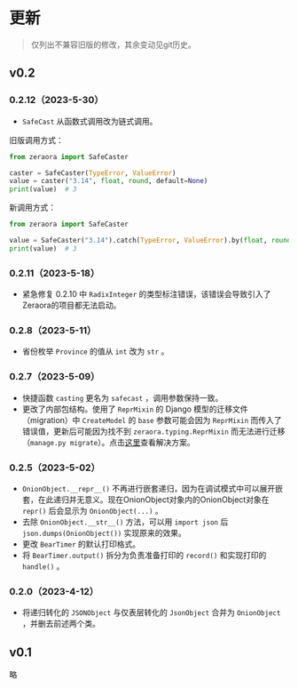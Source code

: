 # 更新

> 仅列出不兼容旧版的修改，其余变动见git历史。

## v0.2

### 0.2.12（2023-5-30）

- `SafeCast` 从函数式调用改为链式调用。

旧版调用方式：

```Python
from zeraora import SafeCaster

caster = SafeCaster(TypeError, ValueError)
value = caster("3.14", float, round, default=None)
print(value)  # 3
```

新调用方式：

```Python
from zeraora import SafeCaster

value = SafeCaster("3.14").catch(TypeError, ValueError).by(float, round).get(default=None)
print(value)  # 3
```

### 0.2.11（2023-5-18）

- 紧急修复 0.2.10 中 `RadixInteger` 的类型标注错误，该错误会导致引入了Zeraora的项目都无法启动。

### 0.2.8（2023-5-11）

- 省份枚举 `Province` 的值从 `int` 改为 `str` 。

### 0.2.7（2023-5-09）

- 快捷函数 `casting` 更名为 `safecast` ，调用参数保持一致。
- 更改了内部包结构。使用了 `ReprMixin` 的 Django 模型的迁移文件（migration）中 `CreateModel` 的 `base` 参数可能会因为 `ReprMixin` 而传入了错误值，更新后可能因为找不到 `zeraora.typing.ReprMixin` 而无法进行迁移（`manage.py migrate`）。点击[这里](https://github.com/aixcyi/zeraora/blob/master/docs/zeraora/ReprMixin.md)查看解决方案。

### 0.2.5（2023-5-02）

- `OnionObject.__repr__()` 不再进行嵌套递归，因为在调试模式中可以展开嵌套，在此递归并无意义。现在OnionObject对象内的OnionObject对象在 `repr()` 后会显示为 `OnionObject(...)` 。
- 去除 `OnionObject.__str__()` 方法，可以用 `import json` 后 `json.dumps(OnionObject())` 实现原来的效果。
- 更改 `BearTimer` 的默认打印格式。
- 将 `BearTimer.output()` 拆分为负责准备打印的 `record()` 和实现打印的 `handle()` 。

### 0.2.0（2023-4-12）

- 将递归转化的 `JSONObject` 与仅表层转化的 `JsonObject` 合并为 `OnionObject` ，并删去前述两个类。

## v0.1

略
